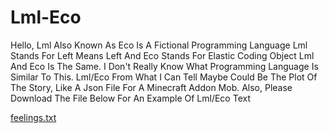 # Lml-Eco
Hello, Lml Also Known As Eco Is A Fictional Programming Language
Lml Stands For Left Means Left And Eco Stands For Elastic Coding Object
Lml And Eco Is The Same.
I Don't Really Know What Programming Language Is Similar To This.
Lml/Eco From What I Can Tell Maybe Could Be The Plot Of The Story, Like A Json File For A Minecraft Addon Mob.
Also, Please Download The File Below For An Example Of Lml/Eco Text

[feelings.txt](https://github.com/roxydesa/Lml-Eco/files/8936735/feelings.txt)
